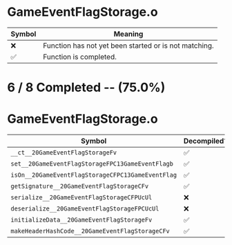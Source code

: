 # GameEventFlagStorage.o
| Symbol | Meaning 
| ------------- | ------------- 
| :x: | Function has not yet been started or is not matching. 
| :white_check_mark: | Function is completed. 


# 6 / 8 Completed -- (75.0%)
# GameEventFlagStorage.o
| Symbol | Decompiled? |
| ------------- | ------------- |
| `__ct__20GameEventFlagStorageFv` | :white_check_mark: |
| `set__20GameEventFlagStorageFPC13GameEventFlagb` | :white_check_mark: |
| `isOn__20GameEventFlagStorageCFPC13GameEventFlag` | :white_check_mark: |
| `getSignature__20GameEventFlagStorageCFv` | :white_check_mark: |
| `serialize__20GameEventFlagStorageCFPUcUl` | :x: |
| `deserialize__20GameEventFlagStorageFPCUcUl` | :x: |
| `initializeData__20GameEventFlagStorageFv` | :white_check_mark: |
| `makeHeaderHashCode__20GameEventFlagStorageCFv` | :white_check_mark: |
